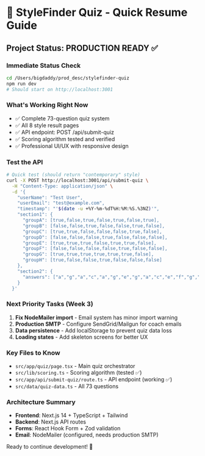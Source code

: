 # 🚀 StyleFinder Quiz - Quick Resume Guide

## Project Status: PRODUCTION READY ✅

### **Immediate Status Check**
```bash
cd /Users/bigdaddy/prod_desc/stylefinder-quiz
npm run dev
# Should start on http://localhost:3001
```

### **What's Working Right Now**
- ✅ Complete 73-question quiz system
- ✅ All 8 style result pages  
- ✅ API endpoint: POST /api/submit-quiz
- ✅ Scoring algorithm tested and verified
- ✅ Professional UI/UX with responsive design

### **Test the API**
```bash
# Quick test (should return "contemporary" style)
curl -X POST http://localhost:3001/api/submit-quiz \
  -H "Content-Type: application/json" \
  -d '{
    "userName": "Test User",
    "userEmail": "test@example.com", 
    "timestamp": "'$(date -u +%Y-%m-%dT%H:%M:%S.%3NZ)'",
    "section1": {
      "groupA": [true,false,true,false,true,false,true],
      "groupB": [false,false,true,false,false,true,false],
      "groupC": [true,true,false,false,false,true,false],
      "groupD": [false,false,false,true,false,false,false],
      "groupE": [true,true,true,false,true,true,false],
      "groupF": [false,false,false,false,true,false,false],
      "groupG": [true,true,true,true,true,true,false],
      "groupH": [true,false,false,true,false,false,false]
    },
    "section2": {
      "answers": ["a","g","a","c","a","g","e","g","a","c","e","f","g","b","d","a","h"]
    }
  }'
```

### **Next Priority Tasks (Week 3)**
1. **Fix NodeMailer import** - Email system has minor import warning
2. **Production SMTP** - Configure SendGrid/Mailgun for coach emails
3. **Data persistence** - Add localStorage to prevent quiz data loss
4. **Loading states** - Add skeleton screens for better UX

### **Key Files to Know**
- `src/app/quiz/page.tsx` - Main quiz orchestrator
- `src/lib/scoring.ts` - Scoring algorithm (tested ✅)
- `src/app/api/submit-quiz/route.ts` - API endpoint (working ✅)
- `src/data/quiz-data.ts` - All 73 questions

### **Architecture Summary**
- **Frontend**: Next.js 14 + TypeScript + Tailwind
- **Backend**: Next.js API routes
- **Forms**: React Hook Form + Zod validation
- **Email**: NodeMailer (configured, needs production SMTP)

Ready to continue development! 🎯
